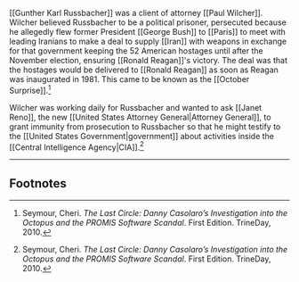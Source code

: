 [[Gunther Karl Russbacher]] was a client of attorney [[Paul Wilcher]]. Wilcher believed Russbacher to be a political prisoner, persecuted because he allegedly flew former President [[George Bush]] to [[Paris]] to meet with leading Iranians to make a deal to supply [[Iran]] with weapons in exchange for that government keeping the 52 American hostages until after the November election, ensuring [[Ronald Reagan]]'s victory. The deal was that the hostages would be delivered to [[Ronald Reagan]] as soon as Reagan was inaugurated in 1981. This came to be known as the [[October Surprise]].[^1]

Wilcher was working daily for Russbacher and wanted to ask [[Janet Reno]], the new [[United States Attorney General|Attorney General]], to grant immunity from prosecution to Russbacher so that he might testify to the [[United States Government|government]] about activities inside the [[Central Intelligence Agency|CIA]].[^1]

---
## Footnotes

[^1]: Seymour, Cheri. *The Last Circle: Danny Casolaro’s Investigation into the Octopus and the PROMIS Software Scandal*. First Edition. TrineDay, 2010.